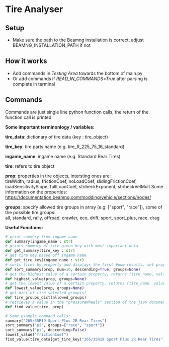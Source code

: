 # Tire Analyser

## Setup
- Make sure the path to the Beamng installation is correct, adjust BEAMNG_INSTALLATION_PATH if not

## How it works
- Add commands in *Testing Area* towards the bottom of main.py
- Or add commands if *READ_IN_COMMANDS=True* after parsing is complete in terminal

## Commands
Commands are just single line python function calls, the return of the function call is printed

**Some important terminonlogy / variables:**  
  
__tire_data__: dictionary of tire data (key : tire_object)  
  
__tire_key__: tire parts name (e.g. tire_R_225_75_16_standard)  
  
__ingame_name__: ingame name (e.g. Standard Rear Tires)  
  
__tire__: refers to tire object  
  
__prop__: properties in tire objects, intersting ones are:  
tireWidth, radius, frictionCoef, noLoadCoef, slidingFrictionCoef, loadSensitivitySlope, fullLoadCoef, stribeckExponent, stribeckVelMult
Some information on the properties: https://documentation.beamng.com/modding/vehicle/sections/nodes/

__groups__: specify allowed tire groups in array (e.g. ["sport", "race"]), some of the possible tire groups:  
all, standard, rally, offroad, crawler, eco, drift, sport, sport_plus, race, drag

**Useful Functions:**
```py
# print summary from ingame name
def summary(ingame_name : str)
# prints summary of tire given key with most important data
def get_summary(tire_key : str)
# get tire key based off ingame name
def get_tire_key(ingame_name : str)
# sorts tires by property and displays the first #num results. set property to "pi" to sort by estimated perf index
def sort_summary(prop, num=10, descending=True, groups=None)
# get the highest value of a certain property, returns (tire_name, value)
def highest_value(prop, groups=None)
# get the lowest value of a certain property. returns (tire_name, value)
def lowest_value(prop, groups=None)
# get dict of tire selected group(s)
def tire_groups_dict(allowed_groups)
# retrieves a value in the "pressureWheels" section of the json document which contains most tire parameters
def find_value(tire, prop)

# Some example command calls:
summary("265/35R19 Sport Plus 2R Rear Tires")
sort_summary("pi", groups=["race", "sport"])
sort_summary("pi", descending=False)
lowest_value("frictionCoef")
find_value(tire_data[get_tire_key("265/35R19 Sport Plus 2R Rear Tires")], "tireWidth")
```